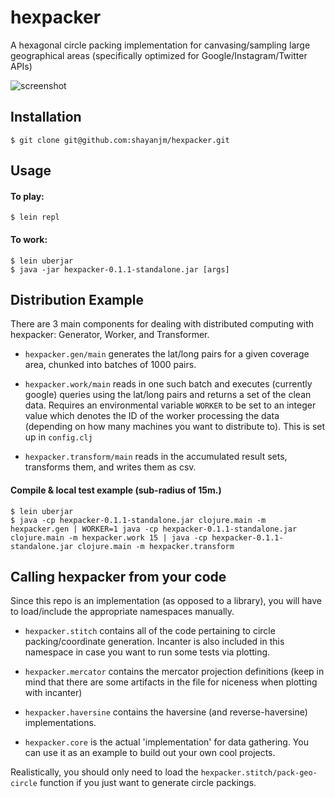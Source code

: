 # hexpacker

A hexagonal circle packing implementation for canvasing/sampling large geographical areas (specifically optimized for Google/Instagram/Twitter APIs)

![screenshot](https://camo.githubusercontent.com/0ee61a5173d3e8e0103b544c6711857510fa2dc1/687474703a2f2f7075752e73682f68676a56762f393839386238336361332e706e67)

## Installation

    $ git clone git@github.com:shayanjm/hexpacker.git

## Usage

#### To play:

    $ lein repl

#### To work:

    $ lein uberjar
    $ java -jar hexpacker-0.1.1-standalone.jar [args]


## Distribution Example

There are 3 main components for dealing with distributed computing with hexpacker: Generator, Worker, and Transformer.

+ `hexpacker.gen/main` generates the lat/long pairs for a given coverage area, chunked into batches of 1000 pairs.

+ `hexpacker.work/main` reads in one such batch and executes (currently google) queries using the lat/long pairs and returns a set of the clean data. Requires an environmental variable `WORKER` to be set to an integer value which denotes the ID of the worker processing the data (depending on how many machines you want to distribute to). This is set up in `config.clj`

+ `hexpacker.transform/main` reads in the accumulated result sets, transforms them, and writes them as csv.

#### Compile & local test example (sub-radius of 15m.)

    $ lein uberjar
    $ java -cp hexpacker-0.1.1-standalone.jar clojure.main -m hexpacker.gen | WORKER=1 java -cp hexpacker-0.1.1-standalone.jar clojure.main -m hexpacker.work 15 | java -cp hexpacker-0.1.1-standalone.jar clojure.main -m hexpacker.transform


## Calling hexpacker from your code

Since this repo is an implementation (as opposed to a library), you will have to load/include the appropriate namespaces manually.

+ `hexpacker.stitch` contains all of the code pertaining to circle packing/coordinate generation. Incanter is also included in this namespace in case you want to run some tests via plotting.

+ `hexpacker.mercator` contains the mercator projection definitions (keep in mind that there are some artifacts in the file for niceness when plotting with incanter)

+ `hexpacker.haversine` contains the haversine (and reverse-haversine) implementations.

+ `hexpacker.core` is the actual 'implementation' for data gathering. You can use it as an example to build out your own cool projects.

Realistically, you should only need to load the `hexpacker.stitch/pack-geo-circle` function if you just want to generate circle packings.

